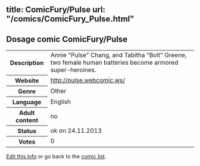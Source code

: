 title: ComicFury/Pulse
url: "/comics/ComicFury_Pulse.html"
---
Dosage comic ComicFury/Pulse
-----------------------------------------

<p id="msg"></p>
<script type="text/javascript">
if (window.location.search === '?edit_info_mail=sent_ok') {
  var elem = document.getElementById("msg");
  elem.innerHTML = 'Edited information sucessfully sent for review, which is usually done daily. Thanks!';
  elem.className = 'ok';
}
</script>
<table class="comicinfo">
<tr>
<th>Description</th><td>Annie &quot;Pulse&quot; Chang, and Tabitha &quot;Bolt&quot; Greene, two female human batteries become armored super-heroines.</td>
</tr>
<tr>
<th>Website</th><td><a href="http://pulse.webcomic.ws/">http://pulse.webcomic.ws/</a></td>
</tr>
<tr>
<th>Genre</th><td>Other</td>
</tr>
<tr>
<th>Language</th><td>English</td>
</tr>
<tr>
<th>Adult content</th><td>no</td>
</tr>
<tr>
<th>Status</th><td>ok on 24.11.2013</td>
</tr>
<tr>
<th>Votes</th><td>0</td>
</tr>
</table>

[Edit this info](ComicFury_Pulse_edit.html) or go back to the [comic list](../comic-index.html).
